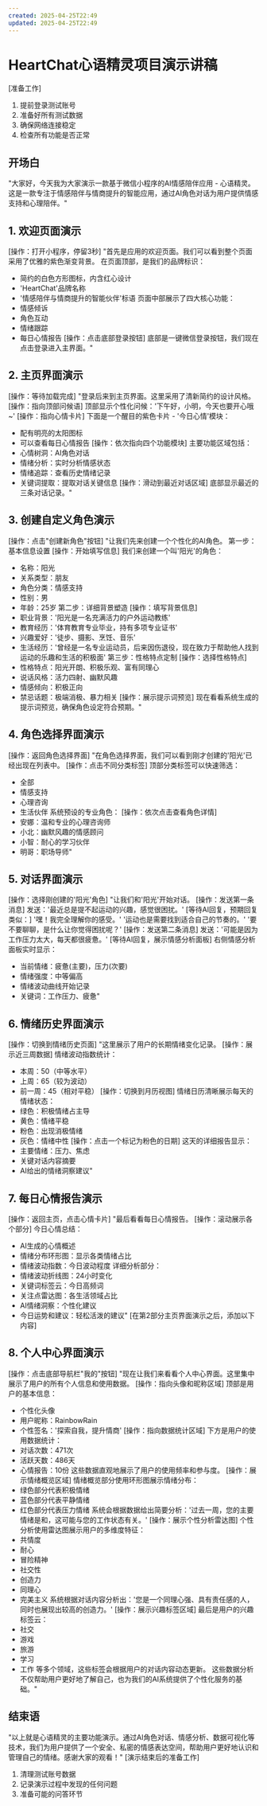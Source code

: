 ```yaml
---
created: 2025-04-25T22:49
updated: 2025-04-25T22:49
---
```

# HeartChat心语精灵项目演示讲稿
[准备工作]
1. 提前登录测试账号
2. 准备好所有测试数据
3. 确保网络连接稳定
4. 检查所有功能是否正常
## 开场白
"大家好，今天我为大家演示一款基于微信小程序的AI情感陪伴应用 - 心语精灵。这是一款专注于情感陪伴与情商提升的智能应用，通过AI角色对话为用户提供情感支持和心理陪伴。"
## 1. 欢迎页面演示
[操作：打开小程序，停留3秒]
"首先是应用的欢迎页面。我们可以看到整个页面采用了优雅的紫色渐变背景。
在页面顶部，是我们的品牌标识：
- 简约的白色方形图标，内含红心设计
- 'HeartChat'品牌名称
- '情感陪伴与情商提升的智能伙伴'标语
页面中部展示了四大核心功能：
- 情感倾诉
- 角色互动
- 情绪跟踪
- 每日心情报告
[操作：点击底部登录按钮]
底部是一键微信登录按钮，我们现在点击登录进入主界面。"
## 2. 主页界面演示
[操作：等待加载完成]
"登录后来到主页界面。这里采用了清新简约的设计风格。
[操作：指向顶部问候语]
顶部显示个性化问候：'下午好，小明，今天也要开心哦~'
[操作：指向心情卡片]
下面是一个醒目的紫色卡片 - '今日心情'模块：
- 配有明亮的太阳图标
- 可以查看每日心情报告
[操作：依次指向四个功能模块]
主要功能区域包括：
- 心情树洞：AI角色对话
- 情绪分析：实时分析情感状态
- 情绪追踪：查看历史情绪记录
- 关键词提取：提取对话关键信息
[操作：滑动到最近对话区域]
底部显示最近的三条对话记录。"
## 3. 创建自定义角色演示
[操作：点击"创建新角色"按钮]
"让我们先来创建一个个性化的AI角色。
第一步：基本信息设置
[操作：开始填写信息]
我们来创建一个叫'阳光'的角色：
- 名称：阳光
- 关系类型：朋友
- 角色分类：情感支持
- 性别：男
- 年龄：25岁
第二步：详细背景塑造
[操作：填写背景信息]
- 职业背景：'阳光是一名充满活力的户外运动教练'
- 教育经历：'体育教育专业毕业，持有多项专业证书'
- 兴趣爱好：'徒步、摄影、烹饪、音乐'
- 生活经历：'曾经是一名专业运动员，后来因伤退役，现在致力于帮助他人找到运动的乐趣和生活的积极面'
第三步：性格特点定制
[操作：选择性格特点]
- 性格特点：阳光开朗、积极乐观、富有同理心
- 说话风格：活力四射、幽默风趣
- 情感倾向：积极正向
- 禁忌话题：极端消极、暴力相关
[操作：展示提示词预览]
现在看看系统生成的提示词预览，确保角色设定符合预期。"
## 4. 角色选择界面演示
[操作：返回角色选择界面]
"在角色选择界面，我们可以看到刚才创建的'阳光'已经出现在列表中。
[操作：点击不同分类标签]
顶部分类标签可以快速筛选：
- 全部
- 情感支持
- 心理咨询
- 生活伙伴
系统预设的专业角色：
[操作：依次点击查看角色详情]
- 安娜：温和专业的心理咨询师
- 小北：幽默风趣的情感顾问
- 小智：耐心的学习伙伴
- 明哥：职场导师"
## 5. 对话界面演示
[操作：选择刚创建的'阳光'角色]
"让我们和'阳光'开始对话。
[操作：发送第一条消息]
发送：'最近总是提不起运动的兴趣，感觉很困扰。'
[等待AI回复，预期回复类似：]
'嘿！我完全理解你的感受。'
'运动也是需要找到适合自己的节奏的。'
'要不要聊聊，是什么让你觉得困扰呢？'
[操作：发送第二条消息]
发送：'可能是因为工作压力太大，每天都很疲惫。'
[等待AI回复，展示情感分析面板]
右侧情感分析面板实时显示：
- 当前情绪：疲惫(主要)，压力(次要)
- 情绪强度：中等偏高
- 情绪波动曲线开始记录
- 关键词：工作压力、疲惫"
## 6. 情绪历史界面演示
[操作：切换到情绪历史页面]
"这里展示了用户的长期情绪变化记录。
[操作：展示近三周数据]
情绪波动指数统计：
- 本周：50（中等水平）
- 上周：65（较为波动）
- 前一周：45（相对平稳）
[操作：切换到月历视图]
情绪日历清晰展示每天的情绪状态：
- 绿色：积极情绪占主导
- 黄色：情绪平稳
- 粉色：出现消极情绪
- 灰色：情绪中性
[操作：点击一个标记为粉色的日期]
这天的详细报告显示：
- 主要情绪：压力、焦虑
- 关键对话内容摘要
- AI给出的情绪洞察建议"
## 7. 每日心情报告演示
[操作：返回主页，点击心情卡片]
"最后看看每日心情报告。
[操作：滚动展示各个部分]
今日心情总结：
- AI生成的心情概述
- 情绪分布环形图：显示各类情绪占比
- 情绪波动指数：今日波动程度
详细分析部分：
- 情绪波动折线图：24小时变化
- 关键词标签云：今日高频词
- 关注点雷达图：各生活领域占比
- AI情绪洞察：个性化建议
- 今日运势和建议：轻松活泼的建议"
[在第2部分主页界面演示之后，添加以下内容]
## 8. 个人中心界面演示
[操作：点击底部导航栏"我的"按钮]
"现在让我们来看看个人中心界面。这里集中展示了用户的所有个人信息和使用数据。
[操作：指向头像和昵称区域]
顶部是用户的基本信息：
- 个性化头像
- 用户昵称：RainbowRain
- 个性签名：'探索自我，提升情商'
[操作：指向数据统计区域]
下方是用户的使用数据统计：
- 对话次数：471次
- 活跃天数：486天
- 心情报告：10份
这些数据直观地展示了用户的使用频率和参与度。
[操作：展示情绪概览区域]
情绪概览部分使用环形图展示情绪分布：
- 绿色部分代表积极情绪
- 蓝色部分代表平静情绪
- 红色部分代表压力情绪
系统会根据数据给出简要分析：'过去一周，您的主要情绪是和，这可能与您的工作状态有关。'
[操作：展示个性分析雷达图]
个性分析使用雷达图展示用户的多维度特征：
- 共情度
- 耐心
- 冒险精神
- 社交性
- 创造力
- 同理心
- 完美主义
系统根据对话内容分析出：'您是一个同理心强、具有责任感的人，同时也展现出较高的创造力。'
[操作：展示兴趣标签区域]
最后是用户的兴趣标签云：
- 社交
- 游戏
- 旅游
- 学习
- 工作
等多个领域，这些标签会根据用户的对话内容动态更新。
这些数据分析不仅帮助用户更好地了解自己，也为我们的AI系统提供了个性化服务的基础。"
## 结束语
"以上就是心语精灵的主要功能演示。通过AI角色对话、情感分析、数据可视化等技术，我们为用户提供了一个安全、私密的情感表达空间，帮助用户更好地认识和管理自己的情绪。感谢大家的观看！"
[演示结束后的准备工作]
1. 清理测试账号数据
2. 记录演示过程中发现的任何问题
3. 准备可能的问答环节